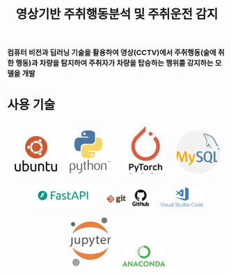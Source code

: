 <h1 align="center"> 
영상기반 주취행동분석 및 주취운전 감지<br/>
<br> 

### 컴퓨터 비전과 딥러닝 기술을 활용하여 영상(CCTV)에서 주취행동(술에 취한 행동)과 차량을 탐지하여 주취자가 차량을 탑승하는 행위를  감지하는 모델을 개발 
  
# 사용 기술

<div align="center">

<img src="images/icon/ubuntu1.png" alt="Ubuntu" width="100px" style="margin: 10px;">
<img src="images/icon/python1.png" alt="Python" width="100px" style="margin: 10px;">
<img src="images/icon/pytorch1.png" alt="PyTorch" width="100px" style="margin: 10px;">
<img src="images/icon/mysql.png" alt="MySQL" width="100px" style="margin: 10px;">
<img src="images/icon/fastapi.png" alt="FastAPI" width="150px" style="margin: 10px;">
<img src="images/icon/github.png" alt="GitHub" width="100px" style="margin: 10px;">
<img src="images/icon/vscode.png" alt="VS Code" width="100px" style="margin: 10px;">
<img src="images/icon/jupyter.png" alt="Jupyter" width="100px" style="margin: 10px;">
<img src="images/icon/anaconda.png" alt="Anaconda" width="100px" style="margin: 10px;">

</div>
